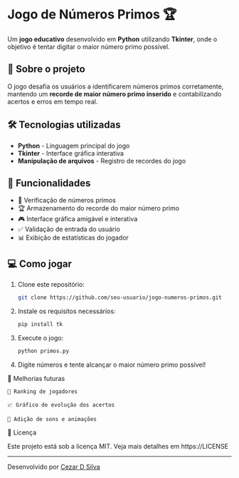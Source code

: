 # Jogo de Números Primos 🏆

Um **jogo educativo** desenvolvido em **Python** utilizando **Tkinter**, onde o objetivo é tentar digitar o maior número primo possível. 

## 🚀 Sobre o projeto

O jogo desafia os usuários a identificarem números primos corretamente, mantendo um **recorde de maior número primo inserido** e contabilizando acertos e erros em tempo real.

## 🛠 Tecnologias utilizadas

- **Python** - Linguagem principal do jogo
- **Tkinter** - Interface gráfica interativa
- **Manipulação de arquivos** - Registro de recordes do jogo

## 📌 Funcionalidades

- 🔢 Verificação de números primos
- 🏆 Armazenamento do recorde do maior número primo
- 🎮 Interface gráfica amigável e interativa
- ✅ Validação de entrada do usuário
- 📊 Exibição de estatísticas do jogador

## 💻 Como jogar

1. Clone este repositório:
   ```sh
   git clone https://github.com/seu-usuario/jogo-numeros-primos.git

2. Instale os requisitos necessários:
   ```sh
   pip install tk

3. Execute o jogo:
   ```sh
   python primos.py

4. Digite números e tente alcançar o maior número primo possível!


📌 Melhorias futuras

    🏅 Ranking de jogadores

    📈 Gráfico de evolução dos acertos

    🎵 Adição de sons e animações

📝 Licença

Este projeto está sob a licença MIT. Veja mais detalhes em https://LICENSE

---
Desenvolvido por [Cezar D Silva](https://github.com/cezardsilva)
